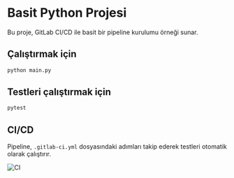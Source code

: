 # Basit Python Projesi

Bu proje, GitLab CI/CD ile basit bir pipeline kurulumu örneği sunar.

## Çalıştırmak için

```bash
python main.py
```

## Testleri çalıştırmak için

```bash
pytest
```

## CI/CD

Pipeline, `.gitlab-ci.yml` dosyasındaki adımları takip ederek testleri otomatik olarak çalıştırır.

![CI](https://github.com/<OWNER>/<REPO>/actions/workflows/ci.yml/badge.svg)

